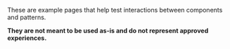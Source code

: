 These are example pages that help test interactions between components and patterns.

**They are not meant to be used as-is and do not represent approved experiences.**
